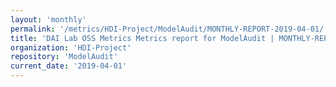```yaml
---
layout: 'monthly'
permalink: '/metrics/HDI-Project/ModelAudit/MONTHLY-REPORT-2019-04-01/'
title: 'DAI Lab OSS Metrics Metrics report for ModelAudit | MONTHLY-REPORT-2019-04-01'
organization: 'HDI-Project'
repository: 'ModelAudit'
current_date: '2019-04-01'
---
```

